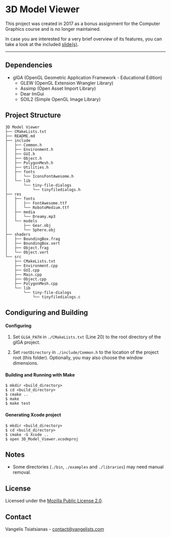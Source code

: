 3D Model Viewer
===============

This project was created in 2017 as a bonus assignment for the Computer Graphics course and is no longer maintained.

In case you are interested for a very brief overview of its features, you can take a look at the included [slide(s)](doc/cs358_bonus_assignment_slides.pdf).

---

## Dependencies

- glGA (OpenGL Geometric Application Framework - Educational Edition)
    - GLEW (OpenGL Extension Wrangler Library)
    - Assimp (Open Asset Import Library)
    - Dear ImGui
    - SOIL2 (Simple OpenGL Image Library)


## Project Structure

    3D Model Viewer
    ├── CMakeLists.txt
    ├── README.md
    ├── include
    │   ├── Common.h
    │   ├── Environment.h
    │   ├── GUI.h
    │   ├── Object.h
    │   ├── PolygonMesh.h
    │   ├── Utilities.h
    │   ├── fonts
    │   │   └── IconsFontAwesome.h
    │   └── lib
    │       └── tiny-file-dialogs
    │           └── tinyfiledialogs.h
    ├── res
    │   ├── fonts
    │   │   ├── FontAwesome.ttf
    │   │   └── RobotoMedium.ttf
    │   ├── media
    │   │   └── Dreamy.mp3
    │   └── models
    │       ├── Gear.obj
    │       └── Sphere.obj
    ├── shaders
    │   ├── BoundingBox.frag
    │   ├── BoundingBox.vert
    │   ├── Object.frag
    │   └── Object.vert
    └── src
        ├── CMakeLists.txt
        ├── Environment.cpp
        ├── GUI.cpp
        ├── Main.cpp
        ├── Object.cpp
        ├── PolygonMesh.cpp
        └── lib
            └── tiny-file-dialogs
                └── tinyfiledialogs.c


## Condiguring and Building

#### Configuring

1. Set `GLGA_PATH` in `./CMakeLists.txt` (Line 20) to the root directory of the glGA project.

2. Set `rootDirectory` in `./include/Common.h` to the location of the project root (this folder). Optionally, you may also choose the window dimensions.

#### Building and Running with Make

    $ mkdir <build_directory>
    $ cd <build_directory>
    $ cmake ..
    $ make
    $ make test

#### Generating Xcode project

    $ mkdir <build_directory>
    $ cd <build_directory>
    $ cmake -G Xcode ..
    $ open 3D_Model_Viewer.xcodeproj


## Notes

* Some directories (`./bin`, `./examples` and `./libraries`) may need manual removal.


## License

Licensed under the [Mozilla Public License 2.0](LICENSE).


## Contact

Vangelis Tsiatsianas - [contact@vangelists.com](mailto:contact@vangelists.com?subject=[GitHub]%203D%20Model%20Viewer)

